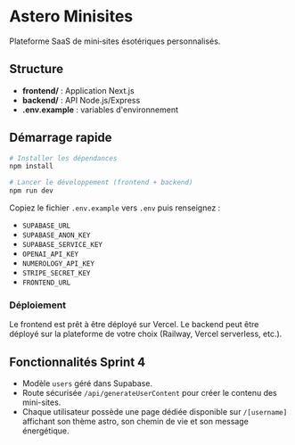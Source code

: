# Astero Minisites

Plateforme SaaS de mini‑sites ésotériques personnalisés.

## Structure
- **frontend/** : Application Next.js
- **backend/** : API Node.js/Express
- **.env.example** : variables d'environnement

## Démarrage rapide
```bash
# Installer les dépendances
npm install

# Lancer le développement (frontend + backend)
npm run dev
```

Copiez le fichier `.env.example` vers `.env` puis renseignez :
- `SUPABASE_URL`
- `SUPABASE_ANON_KEY`
- `SUPABASE_SERVICE_KEY`
- `OPENAI_API_KEY`
- `NUMEROLOGY_API_KEY`
- `STRIPE_SECRET_KEY`
- `FRONTEND_URL`

### Déploiement
Le frontend est prêt à être déployé sur Vercel. Le backend peut être déployé sur la plateforme de votre choix (Railway, Vercel serverless, etc.).

## Fonctionnalités Sprint 4
- Modèle `users` géré dans Supabase.
- Route sécurisée `/api/generateUserContent` pour créer le contenu des mini-sites.
- Chaque utilisateur possède une page dédiée disponible sur `/[username]` affichant son thème astro, son chemin de vie et son message énergétique.

